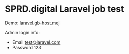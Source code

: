 # SPRD.digital Laravel job test


Demo: [laravel.gb-host.me](https://laravel.gb-host.me)j

Admin login info:
* Email test@laravel.com
* Password 123